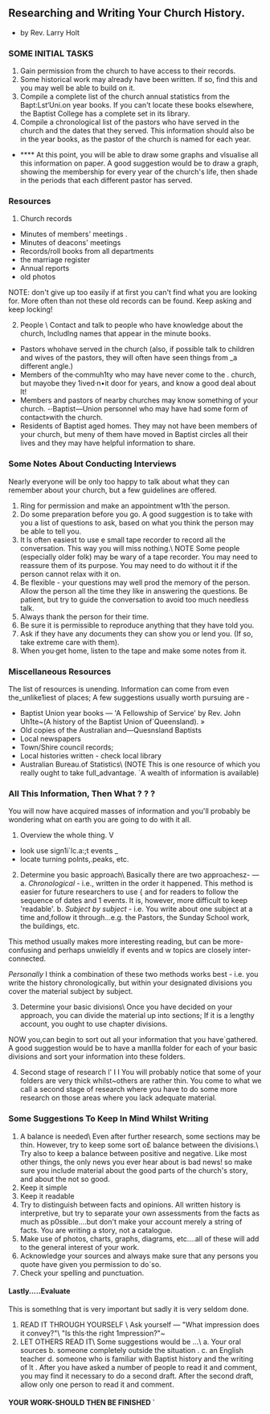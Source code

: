 ## Researching and Writing Your Church History.

- by Rev. Larry Holt

### SOME INITIAL TASKS
1. Gain permission from the church to have access to their records.
2. Some historical work may already have been written. If so, find this and you may well be able to build on it.
3. Compile a complete list of the church annual statistics from the Bapt:Lst‘Uni.on year books. If you can't locate these books elsewhere, the Baptist College has a complete set in its library.
4. Compile a chronological list of the pastors who have served in the church and the dates that they served. This information should also be in the year books, as the pastor of the church is named for each year.
- \*\*\*\* At this point, you will be able to draw some graphs and vlsualise all this information on paper. A good suggestion would be to draw a graph, showing the membership for every year of the church's life, then shade in the periods that each different pastor has served.

### Resources

1. Church records 
  - Minutes of members' meetings .
  - Minutes of deacons' meetings
  - Records/roll books from all departments
  - the marriage register
  - Annual reports
  - old photos
  
NOTE: don't give up too easily if at first you can't find
what you are looking for. More often than not
these old records can be found. Keep asking and
keep locking!

2. People   \\
Contact and talk to people who have knowledge about the church, lncludlng names that appear in the minute books. 

- Pastors whohave served in the church (also, if possible talk to children and wives of the pastors, they will often have seen things from _a different angle.)
- Members of the·commuh1ty who may have never come to the . church, but mayobe they 1ived·n•it door for years, and know a good deal about lt!
- Members and pastors of nearby churches may know something of your church.
-·Baptist—Union personnel who may have had some form of contact»with the church.
- Residents of Baptist aged homes. They may not have been members of your church, but meny of them have moved in Baptist circles all their lives and they may have helpful  information to share.

### Some Notes About Conducting Interviews

Nearly everyone will be only too happy to talk about what they
can remember about your church, but a few guidelines are
offered.

1. Ring for permission and make an appointment w1th`the person.
2. Do some preparation before you go. A good suggestion is to take with you a list of questions to ask, based on what you think the person may be able to tell you.
3. It ls often easiest to use e small tape recorder to record all the conversation. This way you will miss nothing.\\
NOTE Some people (especially older folk) may be wary of a tape recorder. You may need to reassure them of its purpose. You may need to do without it if the person cannot relax with it on.
4. Be flexible - your questions may well prod the memory of the person. Allow the person all the time they like in answering the questions. Be patient, but try to guide the conversation to avoid too much needless talk.
5. Always thank the person for their time.
6. Be sure it is permissible to reproduce anything that they have told you.
7. Ask if they have any documents they can show you or lend you. (If so, take extreme care with them).
8. When you·get home, listen to the tape and make some notes from it.

### Miscellaneous Resources
The list of resources is unending. Information can come from even the_unlike1iest of places; A few suggestions usually worth pursuing are -
- Baptist Union year books
— 'A Fellowship of Service' by Rev. John Uh1te~(A history of the Baptist Union of`Queensland). »
- Old copies of the Australian and—Quesnsland Baptists
- Local newspapers
- Town/Shire council records;
- Local histories written - check local library
- Australian Bureau.of Statistics\\
(NOTE This is one resource of which you really ought to take
full_advantage. `A wealth of information is available)

### All This Information, Then What ? ? ? 

You will now have acquired masses of information and you'll 
probably be wondering what on earth you are going to do with
it all.

1. Overview the whole thing. V
- look use sign1i`lc.a:;t events _
- locate turning polnts,.peaks, etc.
2. Determine you basic approach\\
Basically there are two approachesz- —
a. _Chronological_ - i.e., written in the order it happened. This method is easier for future researchers to use { and for readers to follow the sequence of dates and 1 events. It is, however, more difficult to keep 'readable'.
b. _Subject by subject_ - i.e. You write about one subject
at a time and,follow it through...e.g. the Pastors, the
Sunday School work, the buildings, etc.

This method usually makes more interesting reading, but
can be more-confusing and perhaps unwieldly if events and w
topics are closely inter-connected.

_Personally_ I think a combination of these two methods
works best - i.e. you write the history chronologically,
but within your designated divisions you cover the material subject by subject. 

3. Determine your basic divisions\\
Once you have decided on your approach, you can divide the
material up into sections; If it is a lengthy account, you
ought to use chapter divisions. 

NOW you,can begin to sort out all your information that you
have`gathered. A good suggestion would be to have a manllla
folder for each of your basic divisions and sort your information into these folders.

4. Second stage of research l' I I
You will probably notice that some of your folders are very
thick whilst~others are rather thin. You come to what we
call a second stage of research where you have to do some
more research on those areas where you lack adequate material.

### Some Suggestions To Keep In Mind Whilst Writing
1. A balance is needed\\
Even after further research, some sections may be thin. However, try to keep some sort o£ balance between the divisions.\\
Try also to keep a balance between positive and negative. Like most other things, the only news you ever hear about is bad news! so make sure you include material about the good parts of the church's story, and about the not so good.
2. Keep it simple
3. Keep it readable
4. Try to distinguish between facts and opinions. All written history is interpretive, but try to separate your own assessments from the facts as much as p0ssible....but don't make your account merely a string of facts. You are writing a story, not a catalogue.
5. Make use of photos, charts, graphs, diagrams, etc....all of these will add to the general interest of your work.
6. Acknowledge your sources and always make sure that any persons you quote have given you permission to do`so.
7. Check your spelling and punctuation.

#### Lastly.....Evaluate

This is somethlng that is very important but sadly it is very seldom done.

1. READ IT THROUGH YOURSELF \\
Ask yourself — "What impression does it convey?"\\
"Is thls·the right 1mpression?"~
2. LET OTHERS READ IT\\
Some suggestions would be ...\\
  a. Your oral sources
  b. someone completely outside the situation .
  c. an English teacher
  d. someone who is familiar with Baptist history and the writing of lt .
After you have asked a number of people to read it and
comment, you may find it necessary to do a second draft.
After the second draft, allow only one person to read it
and comment.

#### YOUR WORK-SHOULD THEN BE FINISHED `
